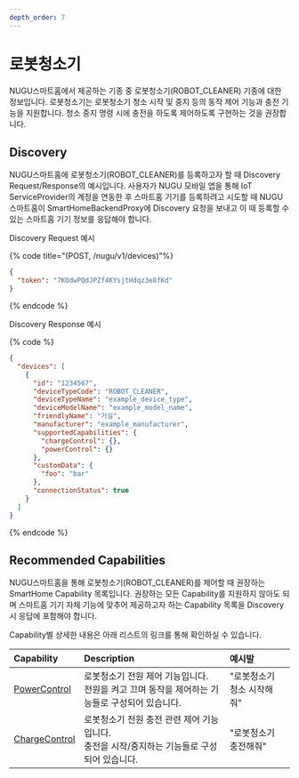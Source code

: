 ```yaml
---
depth_order: 7
---
```


# 로봇청소기

NUGU스마트홈에서 제공하는 기종 중 로봇청소기(ROBOT_CLEANER) 기종에 대한 정보입니다. 로봇청소기는 로봇청소기 청소 시작 및 중지 등의 동작 제어 기능과 충전 기능을 지원합니다. 청소 중지 명령 시에 충전을 하도록 제어하도록 구현하는 것을 권장합니다.

## Discovery

NUGU스마트홈에 로봇청소기(ROBOT_CLEANER)를 등록하고자 할 때 Discovery Request/Response의 예시입니다. 사용자가 NUGU 모바일 앱을 통해 IoT ServiceProvider의 계정을 연동한 후 스마트홈 기기를 등록하려고 시도할 때 NUGU스마트홈이 SmartHomeBackendProxy에 Discovery 요청을 보내고 이 때 등록할 수 있는 스마트홈 기기 정보를 응답해야 합니다.

Discovery Request 예시

{% code title="(POST, /nugu/v1/devices)"%}
```json
{
  "token": "7KOdwPQdJPZf4KYsjtHdqz3e8fKd"
}
```
{% endcode %}

Discovery Response 예시

{% code %}
```json
{
  "devices": [
    {
      "id": "1234567",
      "deviceTypeCode": "ROBOT_CLEANER",
      "deviceTypeName": "example_device_type",
      "deviceModelName": "example_model_name",
      "friendlyName": "거실",
      "manufacturer": "example_manufacturer",
      "supportedCapabilities": {
        "chargeControl": {},
        "powerControl": {}
      },
      "customData": {
        "foo": "bar"
      },
      "connectionStatus": true
    }
  ]
}
```
{% endcode %}

## Recommended Capabilities

NUGU스마트홈을 통해 로봇청소기(ROBOT_CLEANER)를 제어할 때 권장하는 SmartHome Capability 목록입니다. 권장하는 모든 Capability를 지원하지 않아도 되며 스마트홈 기기 자체 기능에 맞추어 제공하고자 하는 Capability 목록을 Discovery 시 응답에 포함해야 합니다.

Capability별 상세한 내용은 아래 리스트의 링크를 통해 확인하실 수 있습니다.

| Capability                                                      | Description                                               | 예시발             |
|:----------------------------------------------------------------|:----------------------------------------------------------|:----------------|
| [PowerControl](../smarthomecapability/powercontrol-interface)   | 로봇청소기 전원 제어 기능입니다.<br/>전원을 켜고 끄며 동작을 제어하는 기능들로 구성되어 있습니다. | "로봇청소기 청소 시작해줘" |
| [ChargeControl](../smarthomecapability/chargecontrol-interface) | 로봇청소기 전원 충전 관련 제어 기능입니다.<br/>충전을 시작/중지하는 기능들로 구성되어 있습니다.  | "로봇청소기 충전해줘"    |

